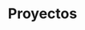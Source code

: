 ---
title: Proyectos
summary: ""
type: landing

sections:
    - block: collection
      id: proyectos
      content:
        title: Proyectos
        filters:
            folders:
            - proyectos
      design:
        columns: 2
        view: card
---